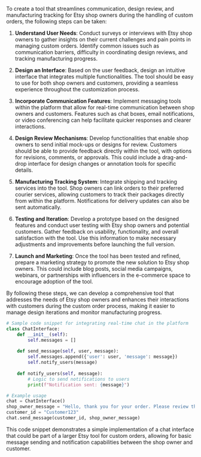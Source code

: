 To create a tool that streamlines communication, design review, and manufacturing tracking for Etsy shop owners during the handling of custom orders, the following steps can be taken:

1. **Understand User Needs**: Conduct surveys or interviews with Etsy shop owners to gather insights on their current challenges and pain points in managing custom orders. Identify common issues such as communication barriers, difficulty in coordinating design reviews, and tracking manufacturing progress.

2. **Design an Interface**: Based on the user feedback, design an intuitive interface that integrates multiple functionalities. The tool should be easy to use for both shop owners and customers, providing a seamless experience throughout the customization process.

3. **Incorporate Communication Features**: Implement messaging tools within the platform that allow for real-time communication between shop owners and customers. Features such as chat boxes, email notifications, or video conferencing can help facilitate quicker responses and clearer interactions.

4. **Design Review Mechanisms**: Develop functionalities that enable shop owners to send initial mock-ups or designs for review. Customers should be able to provide feedback directly within the tool, with options for revisions, comments, or approvals. This could include a drag-and-drop interface for design changes or annotation tools for specific details.

5. **Manufacturing Tracking System**: Integrate shipping and tracking services into the tool. Shop owners can link orders to their preferred courier services, allowing customers to track their packages directly from within the platform. Notifications for delivery updates can also be sent automatically.

6. **Testing and Iteration**: Develop a prototype based on the designed features and conduct user testing with Etsy shop owners and potential customers. Gather feedback on usability, functionality, and overall satisfaction with the tool. Use this information to make necessary adjustments and improvements before launching the full version.

7. **Launch and Marketing**: Once the tool has been tested and refined, prepare a marketing strategy to promote the new solution to Etsy shop owners. This could include blog posts, social media campaigns, webinars, or partnerships with influencers in the e-commerce space to encourage adoption of the tool.

By following these steps, we can develop a comprehensive tool that addresses the needs of Etsy shop owners and enhances their interactions with customers during the custom order process, making it easier to manage design iterations and monitor manufacturing progress.

```python
# Sample code snippet for integrating real-time chat in the platform
class ChatInterface:
    def __init__(self):
        self.messages = []
    
    def send_message(self, user, message):
        self.messages.append({'user': user, 'message': message})
        self.notify_users(message)
    
    def notify_users(self, message):
        # Logic to send notifications to users
        print(f"Notification sent: {message}")

# Example usage
chat = ChatInterface()
shop_owner_message = "Hello, thank you for your order. Please review the attached design."
customer_id = "Customer123"
chat.send_message(customer_id, shop_owner_message)
```

This code snippet demonstrates a simple implementation of a chat interface that could be part of a larger Etsy tool for custom orders, allowing for basic message sending and notification capabilities between the shop owner and customer.